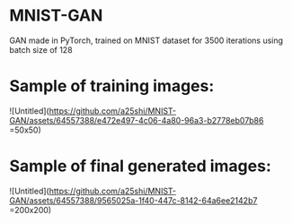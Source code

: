 # MNIST-GAN
GAN made in PyTorch, trained on MNIST dataset for 3500 iterations using batch size of 128

# Sample of training images:

![Untitled](https://github.com/a25shi/MNIST-GAN/assets/64557388/e472e497-4c06-4a80-96a3-b2778eb07b86 =50x50)

# Sample of final generated images:

![Untitled](https://github.com/a25shi/MNIST-GAN/assets/64557388/9565025a-1f40-447c-8142-64a6ee2142b7 =200x200)



